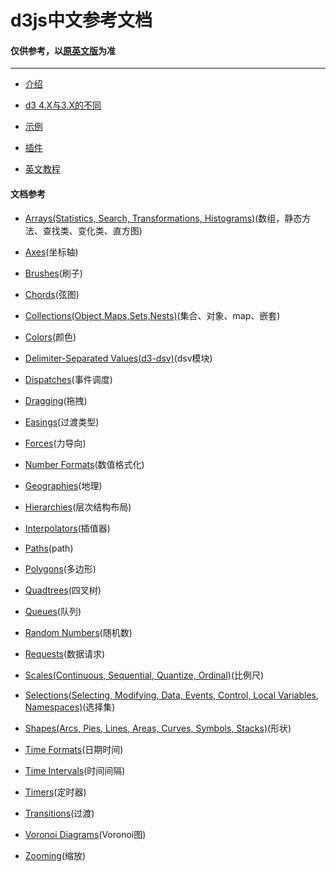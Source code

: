 # d3js中文参考文档


#### 仅供参考，以[原英文版](https://github.com/d3/d3/blob/master/API.md)为准


---
* [介绍](https://github.com/xswei/D3-V4-API-CN/tree/master/Introduction)

* [d3 4.X与3.X的不同](https://github.com/xswei/D3-V4-API-CN/tree/master/ReleaseNotes)

* [示例](http://bl.ocks.org/mbostock)

* [插件](https://github.com/d3/d3/wiki/Plugins)

* [英文教程](https://github.com/d3/d3/wiki/Tutorials)

#### 文档参考

* [Arrays(Statistics, Search, Transformations, Histograms)](https://github.com/xswei/D3-V4-API-CN/tree/master/API/d3-array-master)(数组，静态方法、查找类、变化类、直方图)

* [Axes](https://github.com/xswei/D3-V4-API-CN/tree/master/API/d3-axis-master)(坐标轴)

* [Brushes](https://github.com/xswei/D3-V4-API-CN/tree/master/API/d3-brush-master)(刷子)

* [Chords](https://github.com/xswei/D3-V4-API-CN/tree/master/API/d3-chord-master)(弦图)

* [Collections(Object,Maps,Sets,Nests)](https://github.com/xswei/D3-V4-API-CN/tree/master/API/d3-collection-master)(集合、对象、map、嵌套)

* [Colors](https://github.com/xswei/D3-V4-API-CN/tree/master/API/d3-color-master)(颜色)

* [Delimiter-Separated Values(d3-dsv)](https://github.com/xswei/D3-V4-API-CN/tree/master/API/d3-dsv-master)(dsv模块)

* [Dispatches](https://github.com/xswei/D3-V4-API-CN/tree/master/API/d3-dispatch-master)(事件调度)

* [Dragging](https://github.com/xswei/D3-V4-API-CN/tree/master/API/d3-drag-master)(拖拽)

* [Easings](https://github.com/xswei/D3-V4-API-CN/tree/master/API/d3-ease-master)(过渡类型)

* [Forces](https://github.com/xswei/D3-V4-API-CN/tree/master/API/d3-force-master)(力导向)

* [Number Formats](https://github.com/xswei/D3-V4-API-CN/tree/master/API/d3-format-master)(数值格式化)

* [Geographies](https://github.com/xswei/D3-V4-API-CN/tree/master/API/d3-geo-master)(地理)

* [Hierarchies](https://github.com/xswei/D3-V4-API-CN/tree/master/API/d3-hierarchy-master)(层次结构布局)

* [Interpolators](https://github.com/xswei/D3-V4-API-CN/tree/master/API/d3-interpolate-master)(插值器)

* [Paths](https://github.com/xswei/D3-V4-API-CN/tree/master/API/d3-path-master)(path)

* [Polygons](https://github.com/xswei/D3-V4-API-CN/tree/master/API/d3-polygon-master)(多边形)

* [Quadtrees](https://github.com/xswei/D3-V4-API-CN/tree/master/API/d3-quadtree-master)(四叉树)

* [Queues](https://github.com/xswei/D3-V4-API-CN/tree/master/API/d3-queue-master)(队列)

* [Random Numbers](https://github.com/xswei/D3-V4-API-CN/tree/master/API/d3-random-master)(随机数)

* [Requests](https://github.com/xswei/D3-V4-API-CN/tree/master/API/d3-request-master)(数据请求)

* [Scales(Continuous, Sequential, Quantize, Ordinal)](https://github.com/xswei/D3-V4-API-CN/tree/master/API/d3-scale-master)(比例尺)

* [Selections(Selecting, Modifying, Data, Events, Control, Local Variables, Namespaces)](https://github.com/xswei/D3-V4-API-CN/tree/master/API/d3-selection-master)(选择集)

* [Shapes(Arcs, Pies, Lines, Areas, Curves, Symbols, Stacks)](https://github.com/xswei/D3-V4-API-CN/tree/master/API/d3-shape-master)(形状)

* [Time Formats](https://github.com/xswei/D3-V4-API-CN/tree/master/API/d3-time-format-master)(日期时间)

* [Time Intervals](https://github.com/xswei/D3-V4-API-CN/tree/master/API/d3-time-master)(时间间隔)

* [Timers](https://github.com/xswei/D3-V4-API-CN/tree/master/API/d3-timer-master)(定时器)

* [Transitions](https://github.com/xswei/D3-V4-API-CN/tree/master/API/d3-transition-master)(过渡)

* [Voronoi Diagrams](https://github.com/xswei/D3-V4-API-CN/tree/master/API/d3-voronoi-master)(Voronoi图)

* [Zooming](https://github.com/xswei/D3-V4-API-CN/tree/master/API/d3-zoom-master)(缩放)
